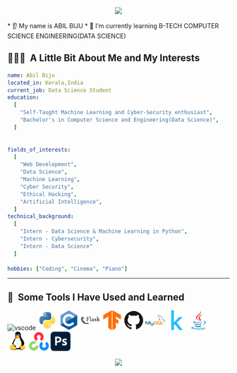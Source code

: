 <p align="center">
  <img src="https://capsule-render.vercel.app/api?type=waving&color=gradient&text=Hello_Everyone!&height=100&section=header"/>
</p>
* 👂 My name is  ABIL BIJU
* 🌱 I’m currently learning B-TECH COMPUTER SCIENCE ENGINEERING(DATA SCIENCE)
<h2> 👨🏻‍💻 &nbsp;A Little Bit About Me and My Interests</h2>

```yaml
name: Abil Biju
located_in: Kerala,India
current_job: Data Science Student
education:
  [
    "Self-Taught Machine Learning and Cyber-Security enthusiast",
    "Bachelor's in Computer Science and Engineering(Data Science)",
  ]


fields_of_interests:
  [
    "Web Development",
    "Data Science",
    "Machine Learning",
    "Cyber Security",
    "Ethical Hacking",
    "Artificial Intelligence",
  ]
technical_background:
  [
    "Intern - Data Science & Machine Learning in Python",
    "Intern - Cybersecurity",
    "Intern - Data Science"
  ]
  
hobbies: ["Coding", "Cinema", "Piano"]
```
  
---  
  
<h2> 🚀 &nbsp;Some Tools I Have Used and Learned</h2>
<p align="left">
<img src="https://cdn.jsdelivr.net/gh/devicons/devicon/icons/vscode/vscode-original.svg" alt="vscode" width="45" height="45"/>
  <img src="https://github.com/devicons/devicon/blob/v2.15.1/icons/python/python-original.svg" alt="Python" width="45" height="45"/>
<img src="https://github.com/devicons/devicon/blob/v2.15.1/icons/c/c-original.svg" alt="C" width="45" height="45"/>
<img src="https://github.com/devicons/devicon/blob/v2.15.1/icons/flask/flask-original-wordmark.svg" alt="Flask" width="45" height="45"/>
  <img src="https://github.com/devicons/devicon/blob/v2.15.1/icons/tensorflow/tensorflow-original.svg" alt="Tensorflow" height="45" width="45">
<img src="https://github.com/devicons/devicon/blob/v2.15.1/icons/github/github-original.svg" alt="Github" width="45" height="45"/>
  <img src="https://github.com/devicons/devicon/blob/v2.15.1/icons/mysql/mysql-original-wordmark.svg" alt="MySQL" width="45" height="45"/>
  <img src="https://github.com/devicons/devicon/blob/v2.15.1/icons/kaggle/kaggle-original.svg" alt="Kaggle" width="45" height="45"/>
  <img src="https://github.com/devicons/devicon/blob/v2.15.1/icons/java/java-original.svg" alt="Java" width="45" height="45"/>
  <img src="https://github.com/devicons/devicon/blob/v2.15.1/icons/linux/linux-original.svg" alt="Linux" width="45" height="45"/>
<img src="https://github.com/devicons/devicon/blob/v2.15.1/icons/opencv/opencv-original.svg" alt="OpenCV" width="45" height="45"/>
  <img src="https://github.com/devicons/devicon/blob/v2.15.1/icons/photoshop/photoshop-plain.svg" alt="Photoshop" width="45" height="45"/>
</p>
<p align="center">
  <img src="https://capsule-render.vercel.app/api?type=waving&color=gradient&height=100&section=footer"/>
</p>

